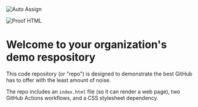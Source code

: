 ![Auto Assign](https://github.com/Mind-Power-AI/demo-repository/actions/workflows/auto-assign.yml/badge.svg)

![Proof HTML](https://github.com/Mind-Power-AI/demo-repository/actions/workflows/proof-html.yml/badge.svg)

# Welcome to your organization's demo respository
This code repository (or "repo") is designed to demonstrate the best GitHub has to offer with the least amount of noise.

The repo includes an `index.html` file (so it can render a web page), two GitHub Actions workflows, and a CSS stylesheet dependency.

